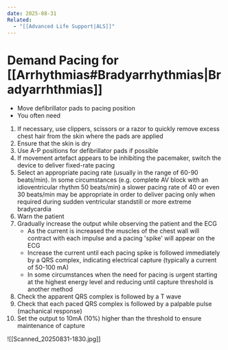 ```yaml
---
date: 2025-08-31
Related:
  - "[[Advanced Life Support|ALS]]"
---
```

# Demand Pacing for [[Arrhythmias#Bradyarrhythmias|Bradyarrhthmias]]
- Move defibrillator pads to pacing position
- You often need 
1. If necessary, use clippers, scissors or a razor to quickly remove excess chest hair from the skin where the pads are applied
2. Ensure that the skin is dry
3. Use A-P positions for defibrillator pads if possible 
4. If movement artefact appears to be inhibiting the pacemaker, switch the device to deliver fixed-rate pacing
5. Select an appropriate pacing rate (usually in the range of 60-90 beats/min). In some circumstances (e.g. complete AV block with an idioventricular rhythm 50 beats/min) a slower pacing rate of 40 or even 30 beats/min may be appropriate in order to deliver pacing only when required during sudden ventricular standstill or more extreme bradycardia
6. Warn the patient
7. Gradually increase the output while observing the patient and the ECG
	- As the current is increased the muscles of the chest wall will contract with each impulse and a pacing 'spike' will appear on the ECG
	- Increase the current until each pacing spike is followed immediately by a QRS complex, indicating electrical capture (typically a current of 50-100 mA)
	- In some circumstances when the need for pacing is urgent starting at the highest energy level and reducing until capture threshold is another method
8. Check the apparent QRS complex is followed by a T wave
9. Check that each paced QRS complex is followed by a palpable pulse (machanical response)
10. Set the output to 10mA (10%) higher than the threshold to ensure maintenance of capture

![[Scanned_20250831-1830.jpg]]